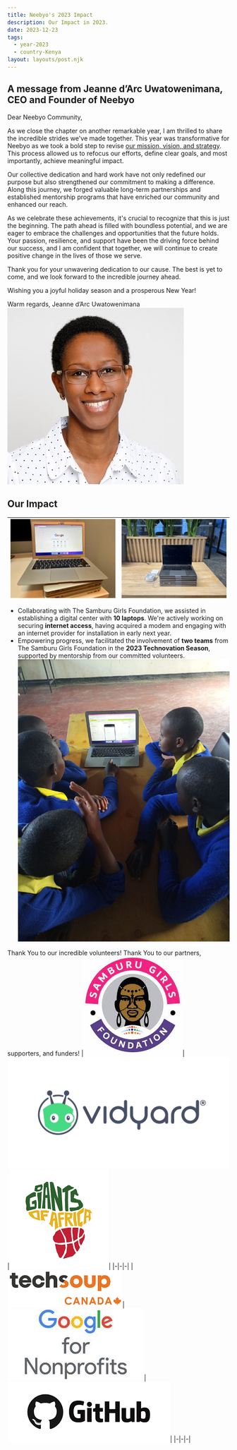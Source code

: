 ```yaml
---
title: Neebyo's 2023 Impact
description: Our Impact in 2023.
date: 2023-12-23
tags:
  - year-2023
  - country-Kenya
layout: layouts/post.njk
---
```

## A message from Jeanne d’Arc Uwatowenimana, CEO and Founder of Neebyo
Dear Neebyo Community,

As we close the chapter on another remarkable year, I am thrilled to share the incredible strides we've made together. This year was transformative for Neebyo as we took a bold step to revise [our mission, vision, and strategy](https://www.neebyo.org/about/). This process allowed us to refocus our efforts, define clear goals, and most importantly, achieve meaningful impact.

Our collective dedication and hard work have not only redefined our purpose but also strengthened our commitment to making a difference. Along this journey, we forged valuable long-term partnerships and established mentorship programs that have enriched our community and enhanced our reach.

As we celebrate these achievements, it's crucial to recognize that this is just the beginning. The path ahead is filled with boundless potential, and we are eager to embrace the challenges and opportunities that the future holds. Your passion, resilience, and support have been the driving force behind our success, and I am confident that together, we will continue to create positive change in the lives of those we serve.

Thank you for your unwavering dedication to our cause. The best is yet to come, and we look forward to the incredible journey ahead.

Wishing you a joyful holiday season and a prosperous New Year!

Warm regards,
Jeanne d’Arc Uwatowenimana
![Samburu Girls Foundation](/img/jeanne-profile.jpeg)

## Our Impact
|![Laptops-1](/img/laptops-2023-1.JPG)|![Laptops-2](/img/laptops-2023.jpg)|
|-|-|
- Collaborating with The Samburu Girls Foundation, we assisted in establishing a digital center with **10 laptops**. We're actively working on securing **internet access**, having acquired a modem and engaging with an internet provider for installation in early next year.
- Empowering progress, we facilitated the involvement of **two teams** from The Samburu Girls Foundation in the **2023 Technovation Season**, supported by mentorship from our committed volunteers.
![Technovation 2023](/img/technovation-2023.JPG)

Thank You to our incredible volunteers!
Thank You to our partners, supporters, and funders!
|![Samburu Girls Foundation](/img/samburu-girls-foundation-logo.jpeg)|![Vidyard](/img/Vidyard_logo_Full.jpeg)|![Giants of Africa](/img/giants-of-africa.png)|
|-|-|-|
|![Techsoup Canada](/img/techsoup-canada.png)|![Google for Nonprofits](/img/google-for-nonprofits.jpeg)|![GitHub](/img/github.png)|
|-|-|-|
